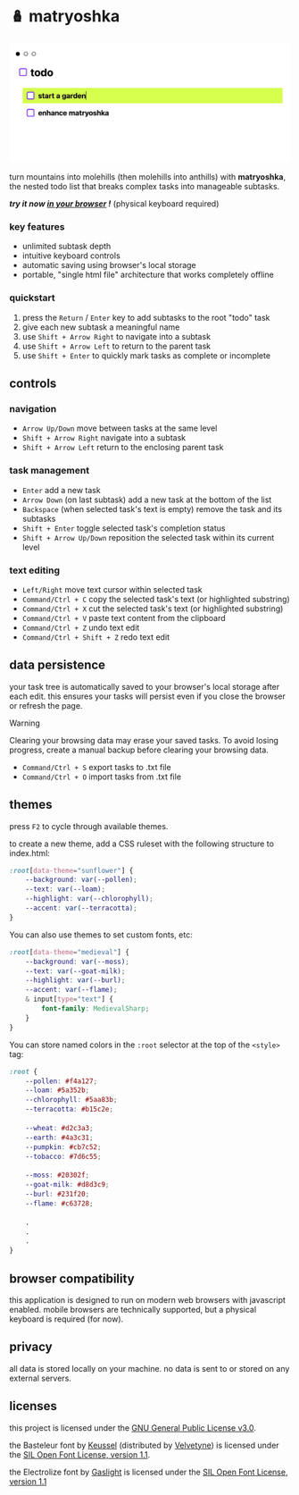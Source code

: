 # 🪆 matryoshka

<a href="https://hunterirving.github.io/matryoshka/"><img src="resources/images/screenshot.gif" width="700px"></a><br>

turn mountains into molehills (then molehills into anthills) with <b>matryoshka</b>,<br>
the nested todo list that breaks complex tasks into manageable subtasks.

<i><b>try it now <a href="https://hunterirving.github.io/matryoshka/">in your browser</a> !</b></i> (physical keyboard required)

### key features
- unlimited subtask depth
- intuitive keyboard controls
- automatic saving using browser's local storage
- portable, "single html file" architecture that works completely offline

### quickstart
1. press the `Return` / `Enter` key to add subtasks to the root "todo" task
2. give each new subtask a meaningful name
3. use `Shift + Arrow Right` to navigate into a subtask
4. use `Shift + Arrow Left` to return to the parent task
5. use `Shift + Enter` to quickly mark tasks as complete or incomplete

## controls

### navigation
- `Arrow Up/Down` move between tasks at the same level
- `Shift + Arrow Right` navigate into a subtask
- `Shift + Arrow Left` return to the enclosing parent task

### task management
- `Enter` add a new task
- `Arrow Down` (on last subtask) add a new task at the bottom of the list
- `Backspace` (when selected task's text is empty) remove the task and its subtasks
- `Shift + Enter` toggle selected task's completion status
- `Shift + Arrow Up/Down` reposition the selected task within its current level

### text editing
- `Left/Right` move text cursor within selected task
- `Command/Ctrl + C` copy the selected task's text (or highlighted substring)
- `Command/Ctrl + X` cut the selected task's text (or highlighted substring)
- `Command/Ctrl + V` paste text content from the clipboard
- `Command/Ctrl + Z` undo text edit
- `Command/Ctrl + Shift + Z` redo text edit

## data persistence
your task tree is automatically saved to your browser's local storage after each edit. this ensures your tasks will persist even if you close the browser or refresh the page.

> [!WARNING]  
> Clearing your browsing data may erase your saved tasks. To avoid losing progress, create a manual backup before clearing your browsing data.

- `Command/Ctrl + S` export tasks to .txt file
- `Command/Ctrl + O` import tasks from .txt file

## themes
press `F2` to cycle through available themes.

to create a new theme, add a CSS ruleset with the following structure to index.html:

```css
:root[data-theme="sunflower"] {
	--background: var(--pollen);
	--text: var(--loam);
	--highlight: var(--chlorophyll);
	--accent: var(--terracotta);
}
```

You can also use themes to set custom fonts, etc:

``` css
:root[data-theme="medieval"] {
	--background: var(--moss);
	--text: var(--goat-milk);
	--highlight: var(--burl);
	--accent: var(--flame);
	& input[type="text"] {
		font-family: MedievalSharp;
	}
}
```

You can store named colors in the `:root` selector at the top of the `<style>` tag:

```css
:root {
	--pollen: #f4a127;
	--loam: #5a352b;
	--chlorophyll: #5aa83b;
	--terracotta: #b15c2e;

	--wheat: #d2c3a3;
	--earth: #4a3c31;
	--pumpkin: #cb7c52;
	--tobacco: #7d6c55;

	--moss: #20302f;
	--goat-milk: #d8d3c9;
	--burl: #231f20;
	--flame: #c63728;

	.
	.
	.
}
```

## browser compatibility
this application is designed to run on modern web browsers with javascript enabled. mobile browsers are technically supported, but a physical keyboard is required (for now).

## privacy
all data is stored locally on your machine. no data is sent to or stored on any external servers.

## licenses
this project is licensed under the <a href="/LICENSE.txt">GNU General Public License v3.0</a>.

the Basteleur font by <a href="https://keussel.studio/">Keussel</a> (distributed by <a href="https://velvetyne.fr/">Velvetyne</a>) is licensed under the <a href="/resources/fonts/LICENSE (Basteleur Moonlight).txt">SIL Open Font License, version 1.1</a>.

the Electrolize font by <a href="https://fonts.google.com/?query=Gaslight">Gaslight</a> is licensed under the <a href="/resources/fonts/LICENSE (Electrolize Regular).txt"> SIL Open Font License, version 1.1</a>
